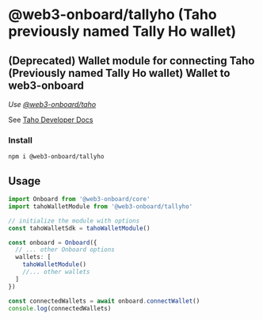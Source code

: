 # @web3-onboard/tallyho (Taho previously named Tally Ho wallet)

## (Deprecated) Wallet module for connecting Taho (Previously named Tally Ho wallet) Wallet to web3-onboard
_Use [@web3-onboard/taho](../taho/README.md)_

See [Taho Developer Docs](https://docs.tally.cash/tally/developers/integrating-dapps)

### Install

`npm i @web3-onboard/tallyho`


## Usage

```typescript
import Onboard from '@web3-onboard/core'
import tahoWalletModule from '@web3-onboard/tallyho'

// initialize the module with options
const tahoWalletSdk = tahoWalletModule()

const onboard = Onboard({
  // ... other Onboard options
  wallets: [
    tahoWalletModule()
    //... other wallets
  ]
})

const connectedWallets = await onboard.connectWallet()
console.log(connectedWallets)
```
